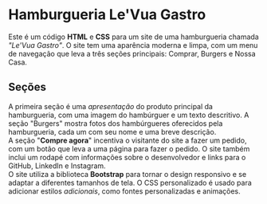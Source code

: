 # Hamburgueria Le'Vua Gastro
Este é um código <b>HTML</b> e <b>CSS</b> para um site de uma hamburgueria chamada <i>"Le'Vua Gastro"</i>. O site tem uma aparência moderna e limpa, com um menu de navegação que leva a três seções principais: Comprar, Burgers e Nossa Casa.
<br>

## Seções
A primeira seção é uma <i>apresentação</i> do produto principal da hamburgueria, com uma imagem do hambúrguer e um texto descritivo. A seção "Burgers" mostra fotos dos hambúrgueres oferecidos pela hamburgueria, cada um com seu nome e uma breve descrição.
<br>
A seção "<b>Compre agora</b>" incentiva o visitante do site a fazer um pedido, com um botão que leva a uma página para fazer o pedido. O site também inclui um rodapé com informações sobre o desenvolvedor e links para o GitHub, LinkedIn e Instagram.
<br>
O site utiliza a biblioteca <b>Bootstrap</b> para tornar o design responsivo e se adaptar a diferentes tamanhos de tela. O CSS personalizado é usado para adicionar estilos <i>adicionais</i>, como fontes personalizadas e animações.